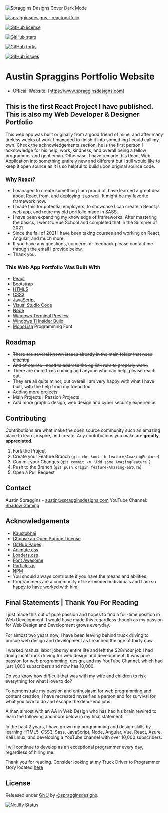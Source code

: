 <!-- PROJECT LOGO -->

![Spraggins Designs Cover Dark Mode](https://github.com/spragginsdesigns/reactportfolio/blob/d47cfba4d7e7e6ac17ddc1cbd3bb7ab0d3be18f5/other/Spraggins%20Designs%20Cover%20Dark%20Mode.jpg)

<!-- Badges -->

[![spragginsdesigns - reactportfolio](https://img.shields.io/static/v1?label=spragginsdesigns&message=reactportfolio&color=blue&logo=github)](https://github.com/spragginsdesigns/reactportfolio "Go to GitHub repo")

[![GitHub license](https://img.shields.io/github/license/spragginsdesigns/reactportfolio?style=for-the-badge)](https://github.com/spragginsdesigns/reactportfolio/blob/Spraggins-Designs/LICENSE)

[![GitHub stars](https://img.shields.io/github/stars/spragginsdesigns/reactportfolio?style=for-the-badge)](https://github.com/spragginsdesigns/reactportfolio/stargazers)

[![GitHub forks](https://img.shields.io/github/forks/spragginsdesigns/reactportfolio?style=for-the-badge)](https://github.com/spragginsdesigns/reactportfolio/network)

[![GitHub issues](https://img.shields.io/github/issues/spragginsdesigns/reactportfolio?style=for-the-badge)](https://github.com/spragginsdesigns/reactportfolio/issues)


# Austin Spraggins Portfolio Website

* Official Website: (https://www.spragginsdesigns.com)

## This is the first React Project I have published. This is also my Web Developer & Designer Portfolio

<!-- Overview Of Project -->

This web app was built originally from a good friend of mine, and after many tireless weeks of work I managed to finish it into something I could call my own.
Check the acknowledgements section, he is the first person I acknowledge for his help, work, kindness, and overall being a fellow programmer and gentleman. Otherwise, I have remade this React Web Application into something entirely new and different but I still would like to keep it open source as it is so helpful to build upon original source code.

### Why React?

* I managed to create something I am proud of, have learned a great deal about React from, and deploying it as well. It might be my favorite framework now.
* I made this for potential employers, to showcase I can create a React.js web app, and retire my old portfolio made in SASS.
* I have been expanding my knowledge of frameworks. After mastering the basics, I went to Vue School and completed that in the Summer of 2021.
* Since the fall of 2021 I have been taking courses and working on React, Angular, and much more.
* If you have any questions, concerns or feedback please contact me through the email I provide below.
* Thank you.

### This Web App Portfolio Was Built With

* [React](https://reactjs.org)
* [Bootstrap](https://getbootstrap.com)
* [HTML5](https://www.w3schools.com/html/)
* [CSS3](https://www.w3schools.com/css/default.asp)
* [JavaScript](https://www.javascript.com/)
* [Visual Studio Code](https://code.visualstudio.com/)
* [Node](https://nodejs.org/en/)
* [Windows Terminal Preview](https://devblogs.microsoft.com/commandline/windows-terminal-preview-1-9-release/)
* [Windows 11 Insider Build](https://insider.windows.com/en-us/)
* [MonoLisa](https://www.monolisa.dev/) Programming Font

<!-- ROADMAP -->

## Roadmap

* ~~There are several known issues already in the main folder that need cleanup~~
* ~~And of course I need to address the og link rel’s to properly work.~~
* There are more fixes coming and anyone who can help, please reach out.
* They are all quite minor, but overall I am very happy with what I have built, with the help from my friend too.
* Adding more projects
* Main Projects | Passion Projects
* Add more graphic design, web design and cyber security experience

<!-- CONTRIBUTING -->

## Contributing

Contributions are what make the open source community such an amazing place to learn, inspire, and create.
Any contributions you make are **greatly appreciated**.

1. Fork the Project
2. Create your Feature Branch (`git checkout -b feature/AmazingFeature`)
3. Commit your Changes (`git commit -m 'Add some AmazingFeature'`)
4. Push to the Branch (`git push origin feature/AmazingFeature`)
5. Open a Pull Request

<!-- CONTACT -->

## Contact

Austin Spraggins - <austin@spragginsdesigns.com>
YouTube Channel: [Shadow Gaming](https://www.youtube.com/c/shadowgaming99)

<!-- ACKNOWLEDGEMENTS -->

## Acknowledgements

* [Kaustubhai](https://github.com/kaustubhai)
* [Choose an Open Source License](https://choosealicense.com)
* [GitHub Pages](https://pages.github.com)
* [Animate.css](https://daneden.github.io/animate.css)
* [Loaders.css](https://connoratherton.com/loaders)
* [Font Awesome](https://fontawesome.com)
* [Particles.js](https://vincentgarreau.com/particles.js/)
* [NPM](https://www.npmjs.com/)
* You should always contribute if you have the means and abilities.
* Programmers are a community of like-minded individuals and I am so happy to have worked with him.

## Final Statements | Thank You For Reading

I just made this out of pure passion and hopes to find a full-time position in Web Development. I would have made this regardless though as my passion for Web Design and Development grows everyday.

For almost two years now, I have been leaving behind truck driving to pursue web design and development as I reached the age of thirty now.

I worked manual labor jobs my entire life and left the $28/hour job I had doing local truck driving for web design and development. It was pure passion for web programming, design, and my YouTube Channel, which had just 1,000 subscribers and now has 10,000.

Do you know how difficult that was with my wife and children to risk everything for what I love to do?

To demonstrate my passion and enthusiasm for web programming and content creation, I have recreated myself as a person and for survival for what you love to do and escape the dead-end jobs.

A man almost with an AA in Web Design who has had his brain rewired to learn the following and more below in my final statement:

In the past 2 years, I have grown my programming and design skills by learning HTML5, CSS3, Sass, JavaScript, Node, Angular, Vue, React, Azure, Kali Linux, and developing a YouTube channel with over 10,000 subscribers.

I will continue to develop as an exceptional programmer every day, regardless of hiring me.

Thank you for reading. Consider looking at my Truck Driver to Programmer story located [here](https://docs.google.com/document/d/1ZriXNTPb4mPwGRMlWG1hCJHxSKQbqaLV4VlLmVupNkA/edit)

<!-- Documentation -->

## License

Released under [GNU](/LICENSE) by [@spragginsdesigns](https://github.com/spragginsdesigns).

<!-- Netlify -->

[![Netlify Status](https://api.netlify.com/api/v1/badges/e084c775-042a-435b-9969-3d8dcdfe3282/deploy-status)](https://app.netlify.com/sites/spragginsdesigns/deploys)
